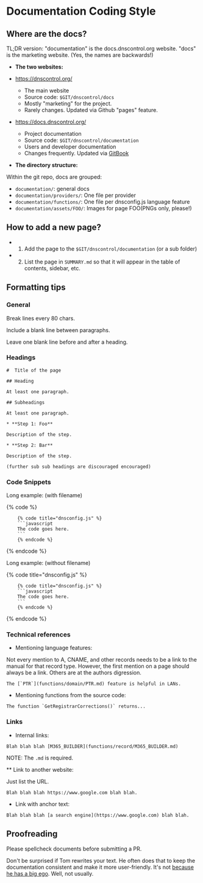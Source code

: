 # Documentation Coding Style

## Where are the docs?

TL;DR version: "documentation" is the docs.dnscontrol.org website.  "docs" is
the marketing website. (Yes, the names are backwards!)

* **The two websites:**

* https://dnscontrol.org/
  * The main website
  * Source code: `$GIT/dnscontrol/docs`
  * Mostly "marketing" for the project.
  * Rarely changes.  Updated via Github "pages" feature.
* https://docs.dnscontrol.org/
  * Project documentation
  * Source code: `$GIT/dnscontrol/documentation`
  * Users and developer documentation
  * Changes frequently.  Updated via [GitBook](https://www.gitbook.com/)

* **The directory structure:**

Within the git repo, docs are grouped:

* `documentation/`: general docs
* `documentation/providers/`: One file per provider
* `documentation/functions/`: One file per dnsconfig.js language feature
* `documentation/assets/FOO/`: Images for page FOO(PNGs only, please!)

## How to add a new page?

* 1. Add the page to the `$GIT/dnscontrol/documentation` (or a sub folder)
* 2. List the page in `SUMMARY.md` so that it will appear in the table of contents, sidebar, etc.

## Formatting tips

### General

Break lines every 80 chars.

Include a blank line between paragraphs.

Leave one blank line before and after a heading.

### Headings

```
#  Title of the page

## Heading

At least one paragraph.

## Subheadings

At least one paragraph.

* **Step 1: Foo**

Description of the step.

* **Step 2: Bar**

Description of the step.

(further sub sub headings are discouraged encouraged)
```

### Code Snippets

Long example: (with filename)

{% code %}
```
    {% code title="dnsconfig.js" %}
    ```javascript
    The code goes here.
    ```
    {% endcode %}
```
{% endcode %}

Long example: (without filename)

{% code title="dnsconfig.js" %}
```
    {% code title="dnsconfig.js" %}
    ```javascript
    The code goes here.
    ```
    {% endcode %}
```
{% endcode %}

### Technical references

* Mentioning language features:

Not every mention to A, CNAME, and other records
needs to be a link to the manual for that record type.
However, the first mention on a page should always
be a link.  Others are at the authors digression.

```
The [`PTR`](functions/domain/PTR.md) feature is helpful in LANs.
```

* Mentioning functions from the source code:

```
The function `GetRegistrarCorrections()` returns...
```

### Links

* Internal links:

```
Blah blah blah [M365_BUILDER](functions/record/M365_BUILDER.md)
```

NOTE: The `.md` is required.

** Link to another website:

Just list the URL.

```
Blah blah blah https://www.google.com blah blah.
```

* Link with anchor text:

```
Blah blah blah [a search engine](https://www.google.com) blah blah.
```

## Proofreading

Please spellcheck documents before submitting a PR.

Don't be surprised if Tom rewrites your text.  He often does that to keep the
documentation consistent and make it more user-friendly.  It's not
[because he has a big ego](https://www.amazon.com/stores/author/B004J0QIVM).
Well, not usually.
